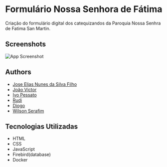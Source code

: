 
# Formulário Nossa Senhora de Fátima

Criação do formulário digital dos catequizandos da Paroquia Nossa Senhra de Fatima San Martin.


## Screenshots

![App Screenshot](https://imagizer.imageshack.com/img923/5135/oNcbxX.jpg
)


## Authors

- [Jose Elias Nunes da Silva Filho](https://github.com/joseeliasnsf)
- [João Victor](https://github.com/joseeliasnsf)
- [Ivo Pessato](https://github.com/joseeliasnsf)
- [Rudi](https://github.com/joseeliasnsf)
- [Diogo](https://github.com/joseeliasnsf)
- [Wilson Serafim](https://github.com/joseeliasnsf)


## Tecnologias Utilizadas

- HTML
- CSS
- JavaScript
- Firebird(database)
- Docker

